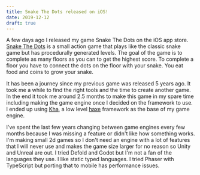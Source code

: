 ```yaml
---
title: Snake The Dots released on iOS!
date: 2019-12-12
draft: true
---
```


A few days ago I released my game Snake The Dots on the iOS app store.  
[Snake The Dots](games/snake-the-dots) is a small action game that plays like the classic snake game but has procedurally generated levels. The 
goal of the game is to complete as many floors as you can to get the highest score. To complete a floor you have to 
connect the dots on the floor with your snake. You eat food and coins to grow your snake.

It has been a journey since my previous game was released 5 years ago. It took me a while to find the right tools and the 
time to create another game. In the end it took me around 2.5 months to make this game in my spare time including making 
the game engine once I decided on the framework to use. I ended up using [Kha](http://kha.tech), a low level [haxe](https://haxe.org) 
framework as the base of my game engine.

I've spent the last few years changing between game engines every few months because I was missing a feature or didn't 
like how something works. I'm making small 2d games so I don't need an engine with a lot of features that I will never 
use and makes the game size larger for no reason so Unity and Unreal are out. I tried Defold and Godot but I'm not a fan 
of the languages they use. I like static typed languages. I tried Phaser with TypeScript but porting that to mobile has 
performance issues. 
